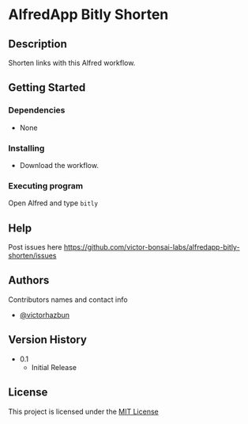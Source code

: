 # AlfredApp Bitly Shorten

## Description

Shorten links with this Alfred workflow.

## Getting Started

### Dependencies

* None

### Installing

* Download the workflow.

### Executing program

Open Alfred and type `bitly`

## Help

Post issues here https://github.com/victor-bonsai-labs/alfredapp-bitly-shorten/issues

## Authors

Contributors names and contact info

- [@victorhazbun](https://twitter.com/victorhazbun)

## Version History

* 0.1
    * Initial Release

## License

This project is licensed under the [MIT License](https://opensource.org/licenses/MIT)
